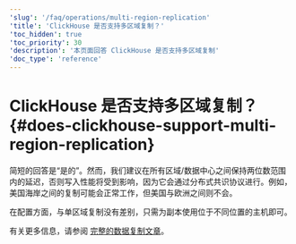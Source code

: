 ```yaml
---
'slug': '/faq/operations/multi-region-replication'
'title': 'ClickHouse 是否支持多区域复制？'
'toc_hidden': true
'toc_priority': 30
'description': '本页面回答 ClickHouse 是否支持多区域复制'
'doc_type': 'reference'
---
```



# ClickHouse 是否支持多区域复制？ {#does-clickhouse-support-multi-region-replication}

简短的回答是“是的”。然而，我们建议在所有区域/数据中心之间保持两位数范围内的延迟，否则写入性能将受到影响，因为它会通过分布式共识协议进行。例如，美国海岸之间的复制可能会正常工作，但美国与欧洲之间则不会。

在配置方面，与单区域复制没有差别，只需为副本使用位于不同位置的主机即可。

有关更多信息，请参阅 [完整的数据复制文章](../../engines/table-engines/mergetree-family/replication.md)。
